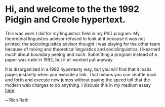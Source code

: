 # Hi, and welcome to the the 1992 Pidgin and Creole hypertext. 

This was work I did for my linguistics field in my PhD program. My theoretical linguistics advisor refused to look at it because it was not printed, the sociolinguisitcs advisor thought I was playing for the other team because of mixing and theoretical linguistics and sociolinguistics. I lkearned much about boundary peeing and such.  Submitting a program instead of a paper was rude in 1992, but it all worked put anyway.  

It is disorganized in a 1992 hypertexty way, but you will find that it loads pages instantly when you execute a link.  That means you can shuttle back and forth and execute new jumps without paying the speed toll that the modern web charges to do anything.  I discuss this in my medium essay [here](https://medium.com/@rich.rath/chromes-link-to-highlight-wait-don-t-go-just-yet-4bb6c7c88cea).  

~ Rich Rath

